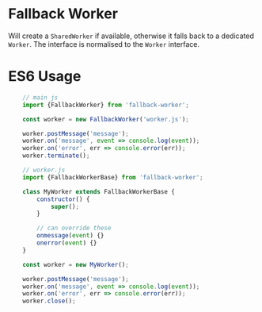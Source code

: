 # Fallback Worker

Will create a `SharedWorker` if available, otherwise it falls back to a dedicated `Worker`.
The interface is normalised to the `Worker` interface.

# ES6 Usage
```javascript
    // main js
    import {FallbackWorker} from 'fallback-worker';

    const worker = new FallbackWorker('worker.js');

    worker.postMessage('message');
    worker.on('message', event => console.log(event));
    worker.on('error', err => console.error(err));
    worker.terminate();

    // worker.js
    import {FallbackWorkerBase} from 'fallback-worker';

    class MyWorker extends FallbackWorkerBase {
        constructor() {
            super();
        }

        // can override these
        onmessage(event) {}
        onerror(event) {}
    }

    const worker = new MyWorker();

    worker.postMessage('message');
    worker.on('message', event => console.log(event));
    worker.on('error', err => console.error(err));
    worker.close();
```
